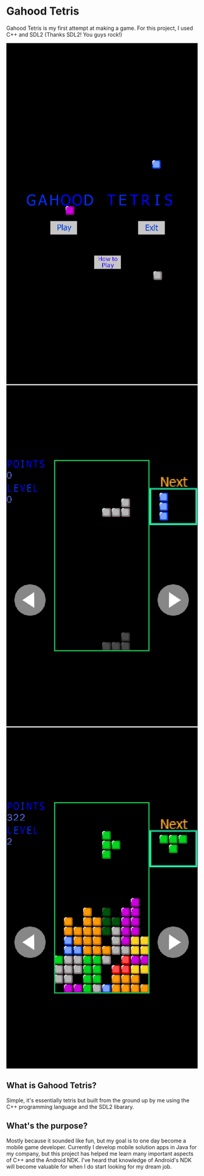 # Gahood Tetris
Gahood Tetris is my first attempt at making a game. For this project, I used C++ and SDL2 (Thanks SDL2! You guys rock!)

![Screenshot](screenshots/home_screen.png)
![Screenshot](screenshots/play_1.png)
![Screenshot](screenshots/play_2.png)

## What is Gahood Tetris?
Simple, it's essentially tetris but built from the ground up by me using the C++ programming language and the SDL2 libarary.

## What's the purpose?
Mostly because it sounded like fun, but my goal is to one day become a mobile game developer. Currently I develop mobile solution apps in Java for my company, but this project has helped me learn many important aspects of C++ and the Android NDK. I've heard that knowledge of Android's NDK will become valuable for when I do start looking for my dream job.
